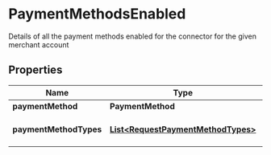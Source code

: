 

# PaymentMethodsEnabled

Details of all the payment methods enabled for the connector for the given merchant account

## Properties

| Name | Type | Description | Notes |
|------------ | ------------- | ------------- | -------------|
|**paymentMethod** | **PaymentMethod** |  |  |
|**paymentMethodTypes** | [**List&lt;RequestPaymentMethodTypes&gt;**](RequestPaymentMethodTypes.md) | Subtype of payment method |  [optional] |



